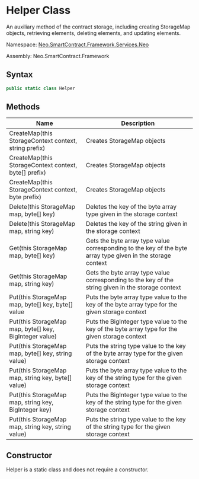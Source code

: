 # Helper Class

An auxiliary method of the contract storage, including creating StorageMap objects, retrieving elements, deleting elements, and updating elements.

Namespace: [Neo.SmartContract.Framework.Services.Neo](../neo.md)

Assembly: Neo.SmartContract.Framework

## Syntax

```c#
public static class Helper
```

## Methods

| Name                                                   | Description                                                  |
| ------------------------------------------------------ | ------------------------------------------------------------ |
| CreateMap(this StorageContext context, string prefix)  | Creates StorageMap objects                                   |
| CreateMap(this StorageContext context, byte[] prefix)  | Creates StorageMap objects                                   |
| CreateMap(this StorageContext context, byte prefix)    | Creates StorageMap objects                                   |
| Delete(this StorageMap map, byte[] key)                | Deletes the key of the byte array type given in the storage context |
| Delete(this StorageMap map, string key)                | Deletes the key of the string given in the storage context   |
| Get(this StorageMap map, byte[] key)                   | Gets the byte array type value corresponding to the key of the byte array type given in the storage context |
| Get(this StorageMap map, string key)                   | Gets the byte array type value corresponding to the key of the string given in the storage context |
| Put(this StorageMap map, byte[] key, byte[] value      | Puts the byte array type value to the key of the byte array type for the given storage context |
| Put(this StorageMap map, byte[] key, BigInteger value) | Puts the BigInteger type value to the key of the byte array type for the given storage context |
| Put(this StorageMap map, byte[] key, string value)     | Puts the string type value to the key of the byte array type for the given storage context |
| Put(this StorageMap map, string key, byte[] value)     | Puts the byte array type value to the key of the string type for the given storage context |
| Put(this StorageMap map, string key, BigInteger key)   | Puts the BigInteger type value to the key of the string type for the given storage context |
| Put(this StorageMap map, string key, string value)     | Puts the string type value to the key of the string type for the given storage context |

## Constructor

Helper is a static class and does not require a constructor.

